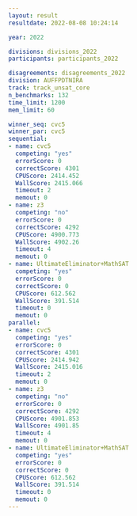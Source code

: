 ```yaml
---
layout: result
resultdate: 2022-08-08 10:24:14

year: 2022

divisions: divisions_2022
participants: participants_2022

disagreements: disagreements_2022
division: AUFFPDTNIRA
track: track_unsat_core
n_benchmarks: 132
time_limit: 1200
mem_limit: 60

winner_seq: cvc5
winner_par: cvc5
sequential:
- name: cvc5
  competing: "yes"
  errorScore: 0
  correctScore: 4301
  CPUScore: 2414.452
  WallScore: 2415.066
  timeout: 2
  memout: 0
- name: z3
  competing: "no"
  errorScore: 0
  correctScore: 4292
  CPUScore: 4900.773
  WallScore: 4902.26
  timeout: 4
  memout: 0
- name: UltimateEliminator+MathSAT
  competing: "yes"
  errorScore: 0
  correctScore: 0
  CPUScore: 612.562
  WallScore: 391.514
  timeout: 0
  memout: 0
parallel:
- name: cvc5
  competing: "yes"
  errorScore: 0
  correctScore: 4301
  CPUScore: 2414.942
  WallScore: 2415.016
  timeout: 2
  memout: 0
- name: z3
  competing: "no"
  errorScore: 0
  correctScore: 4292
  CPUScore: 4901.853
  WallScore: 4901.85
  timeout: 4
  memout: 0
- name: UltimateEliminator+MathSAT
  competing: "yes"
  errorScore: 0
  correctScore: 0
  CPUScore: 612.562
  WallScore: 391.514
  timeout: 0
  memout: 0
---
```

